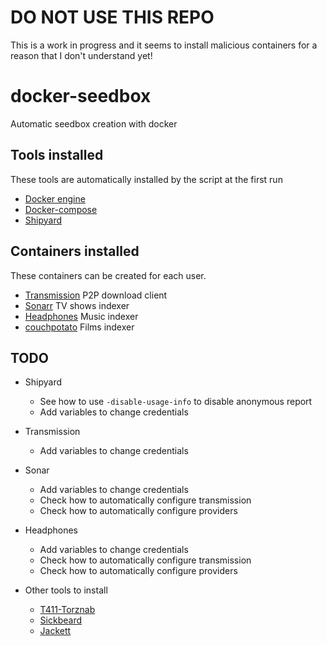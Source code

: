 # DO NOT USE THIS REPO

This is a work in progress and it seems to install malicious containers for a reason that I don't understand yet!

# docker-seedbox
Automatic seedbox creation with docker

## Tools installed
These tools are automatically installed by the script at the first run

 - [Docker engine](https://docs.docker.com/engine/installation/linux/debian/)
 - [Docker-compose](https://docs.docker.com/compose/install/)
 - [Shipyard](https://github.com/shipyard/shipyard)

## Containers installed
These containers can be created for each user.

 - [Transmission](https://hub.docker.com/r/linuxserver/transmission/) P2P download client
 - [Sonarr](https://hub.docker.com/r/linuxserver/sonarr/) TV shows indexer
 - [Headphones](https://hub.docker.com/r/linuxserver/headphones/) Music indexer
 - [couchpotato](https://hub.docker.com/r/linuxserver/couchpotato/) Films indexer

## TODO

- Shipyard
    - See how to use `-disable-usage-info` to disable anonymous report
    - Add variables to change credentials
- Transmission
    - Add variables to change credentials
- Sonar
    - Add variables to change credentials
    - Check how to automatically configure transmission
    - Check how to automatically configure providers
- Headphones
    - Add variables to change credentials
    - Check how to automatically configure transmission
    - Check how to automatically configure providers

- Other tools to install
    - [T411-Torznab](https://github.com/KiLMaN/T411-Torznab)
    - [Sickbeard](https://hub.docker.com/r/linuxserver/sickbeard/)
    - [Jackett](https://hub.docker.com/r/linuxserver/jackett/)
